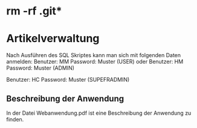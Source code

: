 # rm -rf .git*

# Artikelverwaltung
Nach Ausführen des SQL Skriptes kann man sich mit folgenden Daten anmelden:
Benutzer: MM
Password: Muster 
(USER)
oder
Benutzer: HM
Password: Muster
(ADMIN)

Benutzer: HC
Password: Muster
(SUPEFRADMIN) 
## Beschreibung der Anwendung
In der Datei Webanwendung.pdf ist eine Beschreibung der Anwendung zu finden.
